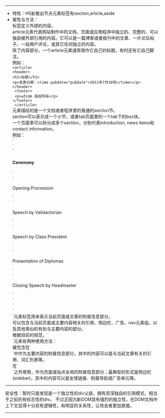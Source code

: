 -------
* 特性：H5新推出节点元素标签有section,article,aside
* 属性与方法：<article> 标签定义外部的内容。<br>
     article元素代表网站制作中的文档、页面或应用程序中独立的、完整的、可以独自被外部引用的内容。它可以是一篇博客或者报刊中的文章、一片论坛帖子、一段用户评论，或其它任何独立的内容。<br>
     除了内容部分，一个article元素通常用作它自己的标题，有时还有它自己脚注。<br>
     例如：<br>
     `<article>`<br>
      `<header>`<br>
        `<h1>标题</h1>`<br>
        `<p>发表日期：<time pubdate="pubdate">2011年7月10号</time></p>`<br>
      `</header>`<br>
     ` <footer>`<br>
       ` <p>w3cmm 版权所有</p>`<br>
      `</footer>`<br>
    ` </article>`<br>
  <section>元素描绘的是一个文档或者程序里的普通的section节。<br>
     section可以表示成一个小节，或者tab页面里的一个tab下的box块。<br>
     一个页面里可以拆分成多个section，分别代表introduction, news items和contact information。<br>
     例如：<br>
     `<section>`<br>
          `<h1>Ceremony</h1>`<br>
          `<p>Opening Procession</p>`<br>
          `<p>Speech by Validactorian</p>`<br>
          `<p>Speech by Class President</p>`<br>
          `<p>Presentation of Diplomas</p>`<br>
         `<p>Closing Speech by Headmaster</p>`<br>
     `</section>`<br>
  `<aside>`元素标签用来表示当前页面或文章的附属信息部分。<br>
     可以包含与当前页面或主要内容相关的引用、侧边栏、广告、nav元素组，以及其他类似的有别与主要内容的部分。<br>
     根据目前的规范，`<aside>`元素有两种使用方法：<br>
     被包含在`<article>`中作为主要内容的附属信息部分，其中的内容可以是与当前文章有关的引用、词汇列表等。<br>
     在`<article>`之外使用，作为页面或站点全局的附属信息部分；最典型的形式是侧边栏(sidebar)，其中的内容可以是友情链接、附属导航或广告单元等。
     
------
安全性：暂时只是发现是一个独立性的div父层，拥有资深独自的引用模式，相当于之前的有标志性的div。
    不过正因为新DOM具有强烈的独立性，在DOM文档中上下文显得十分具有逻辑性，和明显的关系性，让攻击者更加直接。 
    
------

